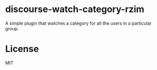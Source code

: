 discourse-watch-category-rzim
======================

A simple plugin that watches a category for all the users in a particular group.

License
=======

MIT
